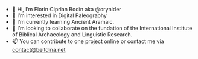 - 👋 Hi, I’m Florin Ciprian Bodin aka @orynider
- 👀 I’m interested in Digital Paleography
- 🌱 I’m currently learning Ancient Aramaic.
- 💞️ I’m looking to collaborate on the fundation of the International Institute of Biblical Archaeology and Linguistic Research. 
- 📫 You can contribute to one project online or contact me via contact@beitdina.net

<!---
orynider/orynider is a ✨ special ✨ repository because its `README.md` (this file) appears on My Personal GitHub profile.
You can click the Preview link to take a look at your changes...
--->
